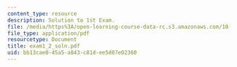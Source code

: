 ```yaml
---
content_type: resource
description: Solution to 1st Exam.
file: /media/https%3A/open-learning-course-data-rc.s3.amazonaws.com/10-40-chemical-engineering-thermodynamics-fall-2003/bb13cae045a5a843c81dee5d07e02360_exam1_2_soln.pdf
file_type: application/pdf
resourcetype: Document
title: exam1_2_soln.pdf
uid: bb13cae0-45a5-a843-c81d-ee5d07e02360
---
```

